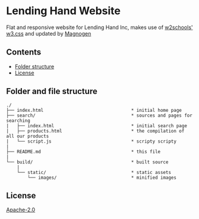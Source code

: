 # Lending Hand Website

Flat and responsive website for Lending Hand Inc, makes use of [w2schools' w3.css](https://www.w3schools.com/w3css/) and updated by [Magnogen](https://github.com/Magnogen)

## Contents
* [Folder structure](#folder-and-file-structure)
* [License](#license)

## Folder and file structure
```
./
├── index.html                                 * initial home page
├── search/                                    * sources and pages for searching
|   ├── index.html                             * initial search page
|   ├── products.html                          * the compilation of all our products
|   └── script.js                              * scripty scripty
|   
├── README.md                                  * this file
|
└── build/                                     * built source
    |
    └── static/                                * static assets
        └── images/                            * minified images
```

## License
[Apache-2.0](https://github.com/Lending-Hand/lending-hand.github.io/blob/master/LICENSE.md)
